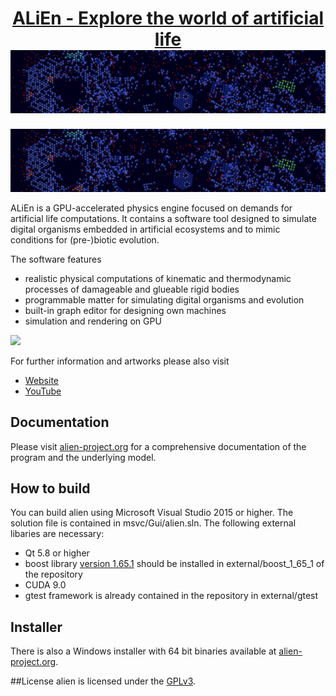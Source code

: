 <h1 align="center">
<a href="https://alien-project.org" target="_blank">ALiEn - Explore the world of artificial life</a>
<img src="img/alien.png">
</h4>

![logo](img/alien.png)

ALiEn is a GPU-accelerated physics engine focused on demands for artificial life computations. It contains a software tool designed to simulate digital organisms embedded in artificial ecosystems and to mimic conditions for (pre-)biotic evolution.

The software features
- realistic physical computations of kinematic and thermodynamic processes of damageable and glueable rigid bodies 
- programmable matter for simulating digital organisms and evolution 
- built-in graph editor for designing own machines 
- simulation and rendering on GPU 

<img src="img/engine.gif">

For further information and artworks please also visit
* [Website](https://alien-project.org)
* [YouTube](https://youtube.com/channel/UCtotfE3yvG0wwAZ4bDfPGYw)

## Documentation
Please visit [alien-project.org](https://alien-project.org/documentation.html) for a comprehensive documentation of the program and the underlying model.

## How to build
You can build alien using Microsoft Visual Studio 2015 or higher. The solution file is contained in msvc/Gui/alien.sln. The following external libaries are necessary:
- Qt 5.8 or higher
- boost library [version 1.65.1](https://www.boost.org/users/history/version_1_65_1.html) should be installed in external/boost_1_65_1 of the repository
- CUDA 9.0
- gtest framework is already contained in the repository in external/gtest

## Installer
There is also a Windows installer with 64 bit binaries available at [alien-project.org](https://alien-project.org/downloads.html).

##License
alien is licensed under the [GPLv3](LICENSE).